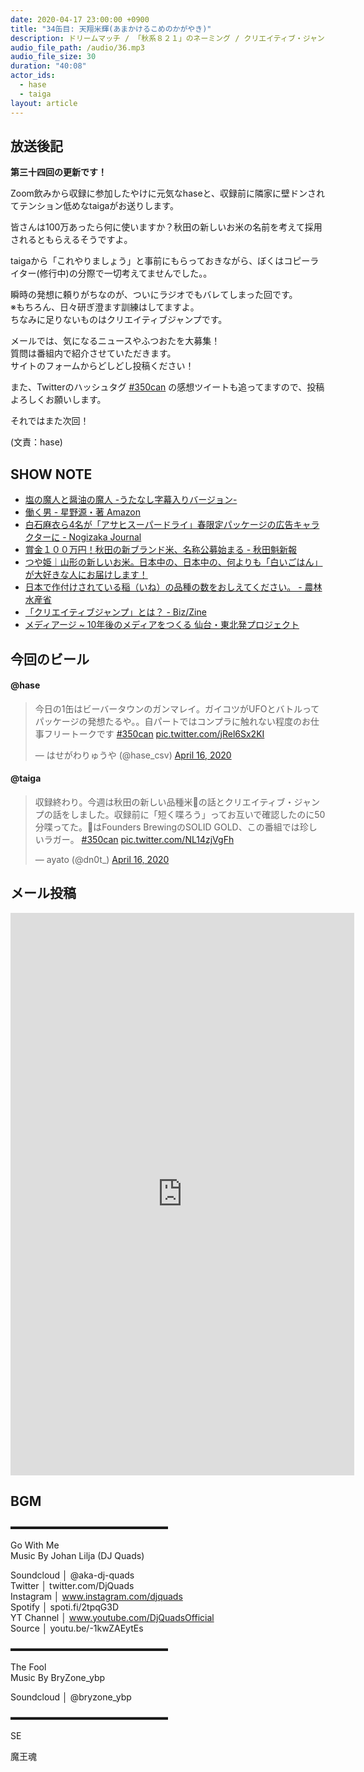 ```yaml
---
date: 2020-04-17 23:00:00 +0900
title: "34缶目: 天翔米輝(あまかけるこめのかがやき)"
description: ドリームマッチ / 「秋系８２１」のネーミング / クリエイティブ・ジャンプ についてトークしました。
audio_file_path: /audio/36.mp3
audio_file_size: 30
duration: "40:08"
actor_ids:
  - hase
  - taiga
layout: article
---
```


## 放送後記

__第三十四回の更新です！__

Zoom飲みから収録に参加したやけに元気なhaseと、収録前に隣家に壁ドンされてテンション低めなtaigaがお送りします。

皆さんは100万あったら何に使いますか？秋田の新しいお米の名前を考えて採用されるともらえるそうですよ。

taigaから「これやりましょう」と事前にもらっておきながら、ぼくはコピーライター(修行中)の分際で一切考えてませんでした。。

瞬時の発想に頼りがちなのが、ついにラジオでもバレてしまった回です。  
※もちろん、日々研ぎ澄ます訓練はしてますよ。  
ちなみに足りないものはクリエイティブジャンプです。  

メールでは、気になるニュースやふつおたを大募集！  
質問は番組内で紹介させていただきます。  
サイトのフォームからどしどし投稿ください！  

また、Twitterのハッシュタグ [#350can](https://twitter.com/search?q=%23350can&src=hashtag_click) の感想ツイートも追ってますので、投稿よろしくお願いします。

それではまた次回！

(文責：hase)

## SHOW NOTE
- [塩の魔人と醤油の魔人 -うたなし字幕入りバージョン-](https://www.youtube.com/watch?v=lziX86iHY5Q)
- [働く男 - 星野源・著 Amazon](https://www.amazon.co.jp/%E5%83%8D%E3%81%8F%E7%94%B7-%E6%98%9F%E9%87%8E-%E6%BA%90/dp/4838725191)
- [白石麻衣ら4名が「アサヒスーパードライ」春限定パッケージの広告キャラクターに - Nogizaka Journal](https://nogizaka-journal.com/archives/asahibeer-supedry-spring-nogizaka46.html)
- [賞金１００万円！秋田の新ブランド米、名称公募始まる - 秋田魁新報](https://www.sakigake.jp/news/article/20200408AK0005/)
- [つや姫｜山形の新しいお米。日本中の、日本中の、何よりも「白いごはん」が大好きな人にお届けします！](https://www.acoop-shonai.co.jp/shop_tsuyahime/)
- [日本で作付けされている稲（いね）の品種の数をおしえてください。 - 農林水産省](https://www.maff.go.jp/j/heya/kodomo_sodan/0004/03.html)
- [「クリエイティブジャンプ」とは？ - Biz/Zine](https://bizzine.jp/article/detail/2892)
- [メディアージ ~ 10年後のメディアをつくる 仙台・東北発プロジェクト](https://mediage.org/)

## 今回のビール

#### @hase
<blockquote class="twitter-tweet"><p lang="ja" dir="ltr">今日の1缶はビーバータウンのガンマレイ。ガイコツがUFOとバトルってパッケージの発想たるや。。自パートではコンプラに触れない程度のお仕事フリートークです <a href="https://twitter.com/hashtag/350can?src=hash&amp;ref_src=twsrc%5Etfw">#350can</a> <a href="https://t.co/jRel6Sx2KI">pic.twitter.com/jRel6Sx2KI</a></p>&mdash; はせがわりゅうや (@hase_csv) <a href="https://twitter.com/hase_csv/status/1250795230435012608?ref_src=twsrc%5Etfw">April 16, 2020</a></blockquote> <script async src="https://platform.twitter.com/widgets.js" charset="utf-8"></script>

#### @taiga
<blockquote class="twitter-tweet"><p lang="ja" dir="ltr">収録終わり。今週は秋田の新しい品種米🌾の話とクリエイティブ・ジャンプの話をしました。収録前に「短く喋ろう」ってお互いで確認したのに50分喋ってた。🍻はFounders BrewingのSOLID GOLD、この番組では珍しいラガー。 <a href="https://twitter.com/hashtag/350can?src=hash&amp;ref_src=twsrc%5Etfw">#350can</a> <a href="https://t.co/NL14zjVgFh">pic.twitter.com/NL14zjVgFh</a></p>&mdash; ayato (@dn0t_) <a href="https://twitter.com/dn0t_/status/1250793479866728450?ref_src=twsrc%5Etfw">April 16, 2020</a></blockquote> <script async src="https://platform.twitter.com/widgets.js" charset="utf-8"></script>

## メール投稿

<iframe src="https://docs.google.com/forms/d/e/1FAIpQLSfTZ99ZtY5BJtHk38i7c_p3AdF-uIGnOOsc6W05wV6L0MTAQg/viewform?embedded=true" width="550" height="900" frameborder="0" marginheight="0" marginwidth="0">読み込んでいます…</iframe>

## BGM
▬▬▬▬▬▬▬▬▬▬▬▬▬▬▬▬▬▬  

Go With Me  
Music By Johan Lilja (DJ Quads)  

Soundcloud │ @aka-dj-quads  
Twitter │ twitter.com/DjQuads  
Instagram │ www.instagram.com/djquads  
Spotify │ spoti.fi/2tpqG3D  
YT Channel │ www.youtube.com/DjQuadsOfficial  
Source │ youtu.be/-1kwZAEytEs  

▬▬▬▬▬▬▬▬▬▬▬▬▬▬▬▬▬▬  

The Fool  
Music By BryZone_ybp  

Soundcloud │ @bryzone_ybp  

▬▬▬▬▬▬▬▬▬▬▬▬▬▬▬▬▬▬  

SE

魔王魂
